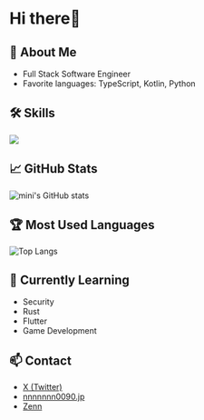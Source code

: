 # Hi there👋

## 🚀 About Me
- Full Stack Software Engineer
- Favorite languages: TypeScript, Kotlin, Python

## 🛠️ Skills

<p align="left">
  <img src="https://skillicons.dev/icons?i=apple,swift,java,kotlin,cpp,cs,python,php,ruby,go,lua,rust,dart,typescript,js,html,css,vue,react,nextjs,flutter,nodejs,django,misskey,unity,dotnet,sqlite,mongodb,tailwind,jquery,androidstudio,git,github,docker,linux,vscode,anaconda" />
</p>

## 📈 GitHub Stats

![mini's GitHub stats](https://github-readme-stats.vercel.app/api?username=nnnnnnn0090&show_icons=true&theme=tokyonight)

## 🏆 Most Used Languages

![Top Langs](https://github-readme-stats.vercel.app/api/top-langs/?username=nnnnnnn0090&layout=compact&theme=tokyonight)

## 🌱 Currently Learning
- Security
- Rust
- Flutter
- Game Development

## 📫 Contact
- [X (Twitter)](https://x.com/nnnnnnn0090)
- [nnnnnnn0090.jp](https://nnnnnnn0090.jp)
- [Zenn](https://zenn.dev/nnnnnnn0090)
